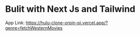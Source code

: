 # Bulit with Next Js and Tailwind

App Link: https://hulu-clone-orpin-pi.vercel.app/?genre=fetchWesternMovies
